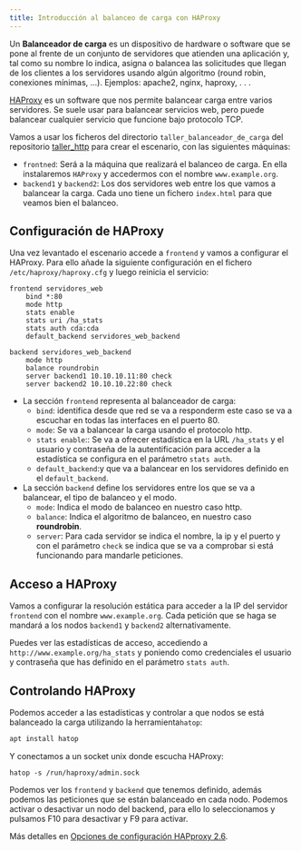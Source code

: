 ```yaml
---
title: Introducción al balanceo de carga con HAProxy
---
```


Un **Balanceador de carga** es un dispositivo de hardware o software que se pone al frente de un conjunto de servidores que atienden una aplicación y, tal como su nombre lo indica, asigna o balancea las solicitudes que llegan de los clientes a los servidores usando algún algoritmo (round robin, conexiones mínimas, ...).
Ejemplos: apache2, nginx, haproxy, . . .

[HAProxy](https://www.haproxy.org/) es un software que nos permite balancear carga entre varios servidores. Se suele usar para balancear servicios web, pero puede balancear cualquier servicio que funcione bajo protocolo TCP.

Vamos a usar los ficheros del directorio `taller_balanceador_de_carga` del repositorio [taller_http](https://github.com/josedom24/taller_http) para crear el escenario, con las siguientes máquinas:

* `frontned`: Será a la máquina que realizará el balanceo de carga. En ella instalaremos `HAProxy` y accedermos con el nombre `www.example.org`.
* `backend1` y `backend2`: Los dos servidores web entre los que vamos a balancear la carga. Cada uno tiene un fichero `index.html` para que veamos bien el balanceo.

## Configuración de HAProxy

Una vez levantado el escenario accede a `frontend` y vamos a configurar el HAProxy. Para ello añade la siguiente configuración en el fichero `/etc/haproxy/haproxy.cfg` y luego reinicia el servicio:

```
frontend servidores_web
	bind *:80 
	mode http
	stats enable
	stats uri /ha_stats
	stats auth cda:cda
	default_backend servidores_web_backend

backend servidores_web_backend
	mode http
	balance roundrobin
	server backend1 10.10.10.11:80 check
	server backend2 10.10.10.22:80 check
```

* La sección `frontend` representa al balanceador de carga:
    * `bind`: identifica desde que red se va a responderm este caso se va a escuchar en todas las interfaces en el puerto 80.
    * `mode`: Se va a balancear la carga usando el protocolo http.
    * `stats enable`:: Se va a ofrecer estadística en la URL `/ha_stats` y el usuario y contraseña de la autentificación para acceder a la estadística se configura en el parámetro `stats auth`.
    * `default_backend`:y que va a balancear en los servidores definido en el `default_backend`.
* La sección `backend` define los servidores entre los que se va a balancear, el tipo de balanceo y el modo.
	* `mode`: Indica el modo de balanceo en nuestro caso http.
	* `balance`: Indica el algoritmo de balanceo, en nuestro caso **roundrobin**.
	* `server`: Para cada servidor se indica el nombre, la ip y el puerto y con el parámetro `check` se indica que se va a comprobar si está funcionando para mandarle peticiones.


## Acceso a HAProxy

Vamos a configurar la resolución estática para acceder a la IP del servidor `frontend` con el nombre `www.example.org`. Cada petición que se haga se mandará a los nodos `backend1` y `backend2` alternativamente.

Puedes ver las estadísticas de acceso, accediendo a `http://www.example.org/ha_stats` y poniendo como credenciales el usuario y contraseña que has definido en el parámetro `stats auth`.

## Controlando HAProxy

Podemos acceder a las estadísticas y controlar a que nodos se está balanceado la carga utilizando la herramienta`hatop`:

```bash
apt install hatop
```

Y conectamos a un socket unix donde escucha HAProxy:

```
hatop -s /run/haproxy/admin.sock
```

Podemos ver los `frontend` y `backend` que tenemos definido, además podemos las peticiones que se están balanceado en cada nodo. Podemos activar o desactivar un nodo del backend, para ello lo seleccionamos y pulsamos F10 para desactivar y F9 para activar.

Más detalles en [Opciones de configuración HAPproxy 2.6](https://docs.haproxy.org/2.6/configuration.html).
